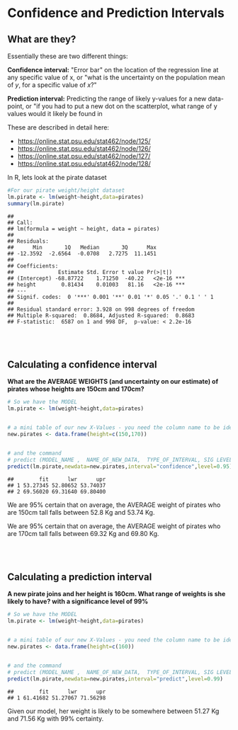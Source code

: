 



# Confidence and Prediction Intervals

## What are they?

Essentially these are two different things:

**Confidence interval:** "Error bar" on the location of the regression line at any specific value of x, or "what is the uncertainty on the population mean of $y$, for a specific value of $x$?"

**Prediction interval:** Predicting the range of likely y-values for a new data-point, or "if you had to put a new dot on the scatterplot, what range of y values would it likely be found in

These are described in detail here:

-   <https://online.stat.psu.edu/stat462/node/125/>
-   <https://online.stat.psu.edu/stat462/node/126/>
-   <https://online.stat.psu.edu/stat462/node/127/>
-   <https://online.stat.psu.edu/stat462/node/128/>

In R, lets look at the pirate dataset


```r
#For our pirate weight/height dataset
lm.pirate <- lm(weight~height,data=pirates)
summary(lm.pirate)
```

```
## 
## Call:
## lm(formula = weight ~ height, data = pirates)
## 
## Residuals:
##      Min       1Q   Median       3Q      Max 
## -12.3592  -2.6564  -0.0708   2.7275  11.1451 
## 
## Coefficients:
##              Estimate Std. Error t value Pr(>|t|)    
## (Intercept) -68.87722    1.71250  -40.22   <2e-16 ***
## height        0.81434    0.01003   81.16   <2e-16 ***
## ---
## Signif. codes:  0 '***' 0.001 '**' 0.01 '*' 0.05 '.' 0.1 ' ' 1
## 
## Residual standard error: 3.928 on 998 degrees of freedom
## Multiple R-squared:  0.8684,	Adjusted R-squared:  0.8683 
## F-statistic:  6587 on 1 and 998 DF,  p-value: < 2.2e-16
```

<br><br>

## Calculating a confidence interval

**What are the AVERAGE WEIGHTS (and uncertainty on our estimate) of pirates whose heights are 150cm and 170cm?**


```r
# So we have the MODEL
lm.pirate <- lm(weight~height,data=pirates)


# a mini table of our new X-Values - you need the column name to be identical to your predictor
new.pirates <- data.frame(height=c(150,170))


# and the command
# predict (MODEL_NAME ,  NAME_OF_NEW_DATA,  TYPE_OF_INTERVAL, SIG LEVEL)
predict(lm.pirate,newdata=new.pirates,interval="confidence",level=0.95)
```

```
##        fit      lwr      upr
## 1 53.27345 52.80652 53.74037
## 2 69.56020 69.31640 69.80400
```

We are 95% certain that on average, the AVERAGE weight of pirates who are 150cm tall falls between 52.8 Kg and 53.74 Kg.

We are 95% certain that on average, the AVERAGE weight of pirates who are 170cm tall falls between 69.32 Kg and 69.80 Kg.

<br><br>

## Calculating a prediction interval

**A new pirate joins and her height is 160cm. What range of weights is she likely to have? with a significance level of 99%**


```r
# So we have the MODEL
lm.pirate <- lm(weight~height,data=pirates)


# a mini table of our new X-Values - you need the column name to be identical to your predictor
new.pirates <- data.frame(height=c(160))


# and the command
# predict (MODEL_NAME ,  NAME_OF_NEW_DATA,  TYPE_OF_INTERVAL, SIG LEVEL)
predict(lm.pirate,newdata=new.pirates,interval="predict",level=0.99)
```

```
##        fit      lwr      upr
## 1 61.41682 51.27067 71.56298
```

Given our model, her weight is likely to be somewhere between 51.27 Kg and 71.56 Kg with 99% certainty.



